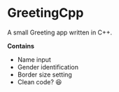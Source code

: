 # GreetingCpp
A small Greeting app written in C++.

**Contains**
* Name input
* Gender identification
* Border size setting
* Clean code? 😆
